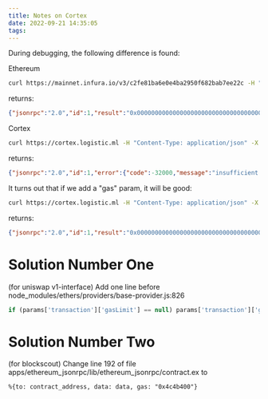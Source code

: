 ```yaml
---
title: Notes on Cortex
date: 2022-09-21 14:35:05
tags:
---
```


During debugging, the following difference is found:

Ethereum
```bash
curl https://mainnet.infura.io/v3/c2fe81ba6e0e4ba2950f682bab7ee22c -H "Content-Type: application/json" -X POST --data '{"jsonrpc":"2.0", "method":"eth_call", "params":[{"to": "0xEa11755Ae41D889CeEc39A63E6FF75a02Bc1C00d", "data": "0x70a082310000000000000000000000003531addf2ce7877d54aa4ba0748ab261c3e5149a"}, "latest"], "id":1}'
```
returns:
```json
{"jsonrpc":"2.0","id":1,"result":"0x0000000000000000000000000000000000000000000000000000000000000000"}
```

Cortex
```bash
curl https://cortex.logistic.ml -H "Content-Type: application/json" -X POST --data '{"jsonrpc":"2.0", "method":"eth_call", "params":[{"to": "0x1cb2df6Fb7cA63Fc31A1d36C3EC1a5ec1C09c64D", "data": "0x70a082310000000000000000000000003531addf2ce7877d54aa4ba0748ab261c3e5149a"}, "latest"], "id":1}'
```
returns:
```json
{"jsonrpc":"2.0","id":1,"error":{"code":-32000,"message":"insufficient balance to pay for gas: address 0x0000000000000000000000000000000000000000 have 191425692757000000000 want 9223372036854775807000000000"}}
```

It turns out that if we add a "gas" param, it will be good:

```bash
curl https://cortex.logistic.ml -H "Content-Type: application/json" -X POST --data '{"jsonrpc":"2.0", "method":"eth_call", "params":[{"to": "0x1cb2df6Fb7cA63Fc31A1d36C3EC1a5ec1C09c64D", "data": "0x70a082310000000000000000000000003531addf2ce7877d54aa4ba0748ab261c3e5149a","gas":"0x2dc6c0"}, "latest"], "id":1}'
```
returns:
```json
{"jsonrpc":"2.0","id":1,"result":"0x00000000000000000000000000000000000000000000021e19e0c9bab2400000"}
```
# Solution Number One
(for uniswap v1-interface)
Add one line before node_modules/ethers/providers/base-provider.js:826

```js
if (params['transaction']['gasLimit'] == null) params['transaction']['gasLimit']='0x4c4b400';
```

# Solution Number Two
(for blockscout)
Change line 192 of file apps/ethereum_jsonrpc/lib/ethereum_jsonrpc/contract.ex to

```
%{to: contract_address, data: data, gas: "0x4c4b400"}
```
